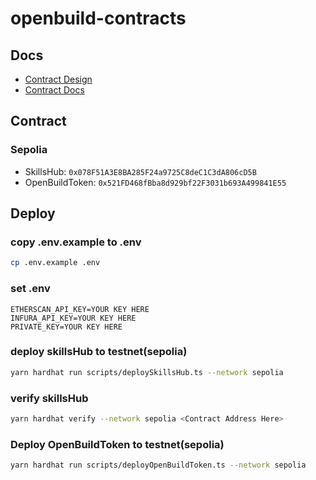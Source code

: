 # openbuild-contracts

## Docs

- [Contract Design](https://app.heptabase.com/w/d996e9ee10666fdc0ebeeebf614665534bdc57ea89b6fff104dc8db924276462?id=b5527e3d-fbef-46a2-a953-020dd9ba0e92)
- [Contract Docs](https://openbuild-contracts.pseudoyu.com/)

## Contract

### Sepolia

- SkillsHub: `0x078F51A3E8BA285F24a9725C8deC1C3dA806cD5B`
- OpenBuildToken: `0x521FD468fBba8d929bf22F3031b693A499841E55`

## Deploy

### copy .env.example to .env

```bash
cp .env.example .env
```

### set .env

```text
ETHERSCAN_API_KEY=YOUR KEY HERE
INFURA_API_KEY=YOUR KEY HERE
PRIVATE_KEY=YOUR KEY HERE
```

### deploy skillsHub to testnet(sepolia)

```bash
yarn hardhat run scripts/deploySkillsHub.ts --network sepolia
```

### verify skillsHub

```bash
yarn hardhat verify --network sepolia <Contract Address Here>
```

### Deploy OpenBuildToken to testnet(sepolia)

```bash
yarn hardhat run scripts/deployOpenBuildToken.ts --network sepolia
```

